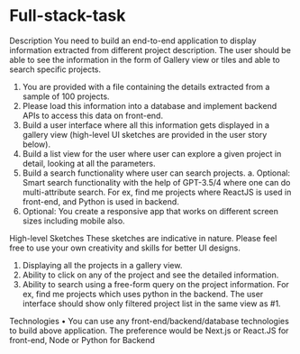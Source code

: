 # Full-stack-task

Description
You need to build an end-to-end application to display information extracted from different project description. The user should be able to see the information in the form of Gallery view or tiles and able to search specific projects.
1.	You are provided with a file containing the details extracted from a sample of 100 projects.
2.	Please load this information into a database and implement backend APIs to access this data on front-end.
3.	Build a user interface where all this information gets displayed in a gallery view (high-level UI sketches are provided in the user story below).
4.	Build a list view for the user where user can explore a given project in detail, looking at all the parameters.
5.	Build a search functionality where user can search projects.
a.	Optional: Smart search functionality with the help of GPT-3.5/4 where one can do multi-attribute search. For ex, find me projects where ReactJS is used in front-end, and Python is used in backend.
6.	Optional: You create a responsive app that works on different screen sizes including mobile also.

High-level Sketches
These sketches are indicative in nature. Please feel free to use your own creativity and skills for better UI designs.
1.	Displaying all the projects in a gallery view.
2.	Ability to click on any of the project and see the detailed information.
3.	Ability to search using a free-form query on the project information. For ex, find me projects which uses python in the backend. The user interface should show only filtered project list in the same view as #1.

Technologies
•	You can use any front-end/backend/database technologies to build above application. The preference would be Next.js or React.JS for front-end, Node or Python for Backend 
